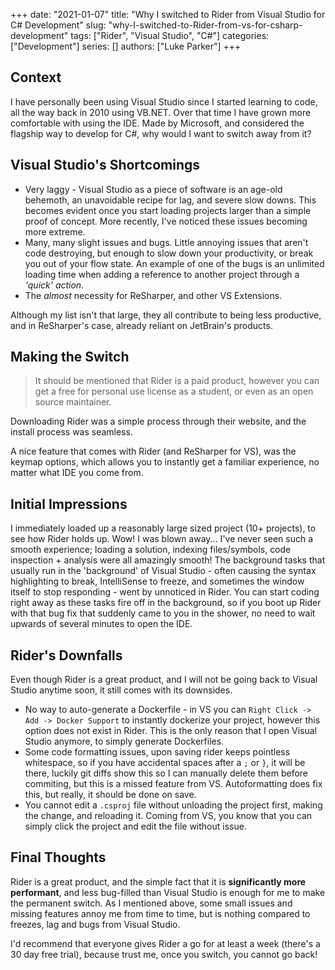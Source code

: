 +++ 
date: "2021-01-07"
title: "Why I switched to Rider from Visual Studio for C# Development"
slug: "why-I-switched-to-Rider-from-vs-for-csharp-development"
tags: ["Rider", "Visual Studio", "C#"]
categories: ["Development"]
series: []
authors: ["Luke Parker"]
+++

## Context

I have personally been using Visual Studio since I started learning to code, all the way back in 2010 using VB.NET. Over that time I have grown more comfortable with using the IDE. Made by Microsoft, and considered the flagship way to develop for C#, why would I want to switch away from it?

## Visual Studio's Shortcomings

* Very laggy - Visual Studio as a piece of software is an age-old behemoth, an unavoidable recipe for lag, and severe slow downs. This becomes evident once you start loading projects larger than a simple proof of concept. More recently, I've noticed these issues becoming more extreme.
* Many, many slight issues and bugs. Little annoying issues that aren't code destroying, but enough to slow down your productivity, or break you out of your flow state. An example of one of the bugs is an unlimited loading time when adding a reference to another project through a *'quick' action*.
* The *almost* necessity for ReSharper, and other VS Extensions.

Although my list isn't that large, they all contribute to being less productive, and in ReSharper's case, already reliant on JetBrain's products.

## Making the Switch

> It should be mentioned that Rider is a paid product, however you can get a free for personal use license as a student, or even as an open source maintainer.

Downloading Rider was a simple process through their website, and the install process was seamless.

A nice feature that comes with Rider (and ReSharper for VS), was the keymap options, which allows you to instantly get a familiar experience, no matter what IDE you come from.

## Initial Impressions

I immediately loaded up a reasonably large sized project (10+ projects), to see how Rider holds up. Wow! I was blown away... I've never seen such a smooth experience; loading a solution, indexing files/symbols, code inspection + analysis were all amazingly smooth! The background tasks that usually run in the 'background' of Visual Studio - often causing the syntax highlighting to break, IntelliSense to freeze, and sometimes the window itself to stop responding - went by unnoticed in Rider. You can start coding right away as these tasks fire off in the background, so if you boot up Rider with that bug fix that suddenly came to you in the shower, no need to wait upwards of several minutes to open the IDE. 

## Rider's Downfalls

Even though Rider is a great product, and I will not be going back to Visual Studio anytime soon, it still comes with its downsides.

* No way to auto-generate a Dockerfile - in VS you can `Right Click -> Add -> Docker Support` to instantly dockerize your project, however this option does not exist in Rider. This is the only reason that I open Visual Studio anymore, to simply generate Dockerfiles.
* Some code formatting issues, upon saving rider keeps pointless whitespace, so if you have accidental spaces after a `;` or `}`, it will be there, luckily git diffs show this so I can manually delete them before commiting, but this is a missed feature from VS. Autoformatting does fix this, but really, it should be done on save.
* You cannot edit a `.csproj` file without unloading the project first, making the change, and reloading it. Coming from VS, you know that you can simply click the project and edit the file without issue.

## Final Thoughts

Rider is a great product, and the simple fact that it is **significantly more performant**, and less bug-filled than Visual Studio is enough for me to make the permanent switch. As I mentioned above, some small issues and missing features annoy me from time to time, but is nothing compared to freezes, lag and bugs from Visual Studio. 

I'd recommend that everyone gives Rider a go for at least a week (there's a 30 day free trial), because trust me, once you switch, you cannot go back!
